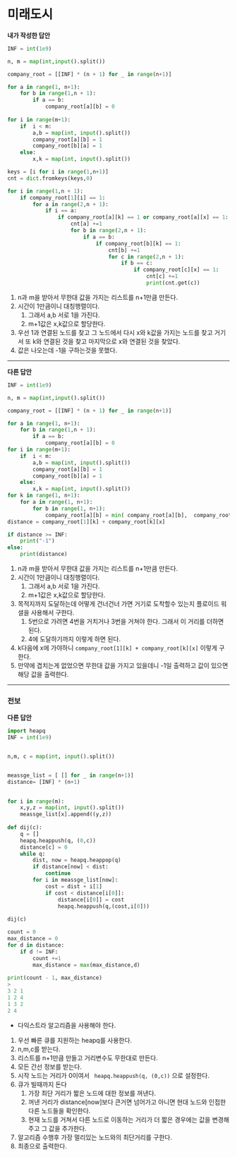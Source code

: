 # 미래도시

**내가 작성한 답안**

```python
INF = int(1e9)

n, m = map(int,input().split())

company_root = [[INF] * (n + 1) for _ in range(n+1)]

for a in range(1, n+1):
    for b in range(1,n + 1):
        if a == b:
            company_root[a][b] = 0
                
for i in range(m+1):
    if  i < m:
        a,b = map(int, input().split())
        company_root[a][b] = 1
        company_root[b][a] = 1
    else:
        x,k = map(int, input().split())

keys = [i for i in range(1,n+1)]
cnt = dict.fromkeys(keys,0)

for i in range(1,n + 1):
    if company_root[1][i] == 1:
        for a in range(2,n + 1):
            if i == a:
                if company_root[a][k] == 1 or company_root[a][x] == 1:
                    cnt[a] +=1
                    for b in range(2,n + 1):
                        if a == b:
                            if company_root[b][k] == 1:
                                cnt[b] +=1
                                for c in range(2,n + 1):
                                    if b == c:
                                        if company_root[c][x] == 1:
                                            cnt[c] +=1
                                            print(cnt.get(c))
```

1. n과 m을 받아서 무한대 값을 가지는 리스트를 n+1만큼 만든다.
2. 시간이 1만큼이니 대칭행렬이다. 
   1. 그래서 a,b 서로 1을 가진다.
   2. m+1값은 x,k값으로 할당한다.
3. 우선 1과 연결된 노드를 찾고 그 노드에서 다시 x와 k값을 가지는 노드를 찾고 거기서 또 k와 연결된 것을 찾고 마지막으로 x와 연결된 것을 찾았다.
4. 값은 나오는데 -1을 구하는것을 못했다.

---

**다른 답안**

```python
INF = int(1e9)

n, m = map(int,input().split())

company_root = [[INF] * (n + 1) for _ in range(n+1)]

for a in range(1, n+1):
    for b in range(1,n + 1):
        if a == b:
            company_root[a][b] = 0
for i in range(m+1):
    if  i < m:
        a,b = map(int, input().split())
        company_root[a][b] = 1
        company_root[b][a] = 1
    else:
        x,k = map(int, input().split())   
for k in range(1, n+1):
    for a in range(1, n+1):
        for b in range(1, n+1):
            company_root[a][b] = min( company_root[a][b],  company_root[a][k] +  company_root[k][b])
distance = company_root[1][k] + company_root[k][x]

if distance >= INF:
    print("-1")
else:
    print(distance)
```

1. n과 m을 받아서 무한대 값을 가지는 리스트를 n+1만큼 만든다.
2. 시간이 1만큼이니 대칭행렬이다. 
   1. 그래서 a,b 서로 1을 가진다.
   2. m+1값은 x,k값으로 할당한다.
3. 목적지까지 도달하는데 어떻게 건너건너 가면 거기로 도착할수 있는지 플로이드 워셜을 사용해서 구한다.
   1. 5번으로 가려면 4번을 거치거나 3번을 거쳐야 한다. 그래서 이 거리를 더하면 된다.
   2. 4에 도달하기까지 이렇게 하면 된다.
4. k다음에 x에 가야하니 `company_root[1][k] + company_root[k][x]` 이렇게 구한다.
5. 만약에 겹치는게 없었으면 무한대 값을 가지고 있을데니 -1일 출력하고 값이 있으면 해당 값을 출력한다.

---

### 전보

**다른 답안**

```python
import heapq
INF = int(1e9)


n,m, c = map(int, input().split())


meassge_list = [ [] for _ in range(n+1)]
distance= [INF] * (n+1)

        
for i in range(m):
    x,y,z = map(int, input().split())
    meassge_list[x].append((y,z))
    
def dij(c):
    q = []
    heapq.heappush(q, (0,c))
    distance[c] = 0
    while q:
        dist, now = heapq.heappop(q)
        if distance[now] < dist:
            continue
        for i in meassge_list[now]:
            cost = dist + i[1]
            if cost < distance[i[0]]:
                distance[i[0]] = cost
                heapq.heappush(q,(cost,i[0]))
                
dij(c)

count = 0
max_distance = 0
for d in distance:
    if d != INF:
        count +=1
        max_distance = max(max_distance,d)
        
print(count - 1, max_distance)
>
3 2 1
1 2 4
1 3 2
2 4
```

- 다익스트라 알고리즘을 사용해야 한다.

1. 우선 빠른 큐를 지원하는 heapq를 사용한다.
2. n,m,c를 받는다.
3. 리스트를 n+1만큼 만들고 거리변수도 무한대로 만든다.
4. 모든 간선 정보를 받는다.
5. 시작 노드는 거리가 0이여서 ` heapq.heappush(q, (0,c))` 으로 설정한다.
6. 큐가 빌때까지 돈다
   1. 가장 최단 거리가 짧은 노드에 대한 정보를 꺼낸다.
   2. 꺼낸 거리가 distance[now]보다 큰거면 넘어가고 아니면 현대 노드와 인접한 다른 노드들을 확인한다.
   3. 현재 노드를 거쳐서 다른 노드로 이동하는 거리가 더 짧은 경우에는 값을 변경해주고 그 값을 추가한다.
7. 알고리즘 수행후 가장 멀리있는 노드와의 최단거리를 구한다.
8. 최종으로 출력한다.